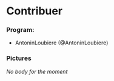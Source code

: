 # Contribuer

### Program:

 - AntoninLoubiere (@AntoninLoubiere)

### Pictures
*No body for the moment*
